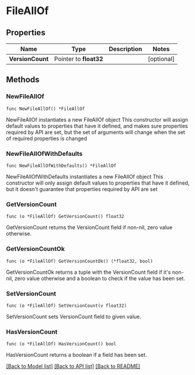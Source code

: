 # FileAllOf

## Properties

Name | Type | Description | Notes
------------ | ------------- | ------------- | -------------
**VersionCount** | Pointer to **float32** |  | [optional] 

## Methods

### NewFileAllOf

`func NewFileAllOf() *FileAllOf`

NewFileAllOf instantiates a new FileAllOf object
This constructor will assign default values to properties that have it defined,
and makes sure properties required by API are set, but the set of arguments
will change when the set of required properties is changed

### NewFileAllOfWithDefaults

`func NewFileAllOfWithDefaults() *FileAllOf`

NewFileAllOfWithDefaults instantiates a new FileAllOf object
This constructor will only assign default values to properties that have it defined,
but it doesn't guarantee that properties required by API are set

### GetVersionCount

`func (o *FileAllOf) GetVersionCount() float32`

GetVersionCount returns the VersionCount field if non-nil, zero value otherwise.

### GetVersionCountOk

`func (o *FileAllOf) GetVersionCountOk() (*float32, bool)`

GetVersionCountOk returns a tuple with the VersionCount field if it's non-nil, zero value otherwise
and a boolean to check if the value has been set.

### SetVersionCount

`func (o *FileAllOf) SetVersionCount(v float32)`

SetVersionCount sets VersionCount field to given value.

### HasVersionCount

`func (o *FileAllOf) HasVersionCount() bool`

HasVersionCount returns a boolean if a field has been set.


[[Back to Model list]](../README.md#documentation-for-models) [[Back to API list]](../README.md#documentation-for-api-endpoints) [[Back to README]](../README.md)


